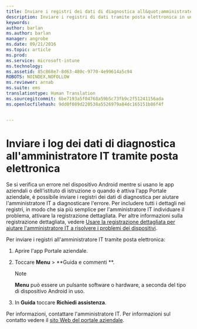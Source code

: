 ```yaml
---
title: Inviare i registri dei dati di diagnostica all&quot;amministratore IT tramite posta elettronica | Microsoft Intune
description: Inviare i registri di dati tramite posta elettronica in un dispositivo Android
keywords: 
author: barlan
ms.author: barlan
manager: angrobe
ms.date: 09/21/2016
ms.topic: article
ms.prod: 
ms.service: microsoft-intune
ms.technology: 
ms.assetid: 85c868e7-8d63-480c-9770-4e99614a5c94
ROBOTS: NOINDEX,NOFOLLOW
ms.reviewer: arnab
ms.suite: ems
translationtype: Human Translation
ms.sourcegitcommit: 6be7193a5f04768a59b5c73fb9c2f51241156ada
ms.openlocfilehash: 9dd0f089d220538a5526979a84dc165151b86f4f


---
```



# Inviare i log dei dati di diagnostica all'amministratore IT tramite posta elettronica

Se si verifica un errore nel dispositivo Android mentre si usano le app aziendali o dell'istituto di istruzione o quando è attiva l'app Portale aziendale, è possibile inviare i registri dei dati di diagnostica per aiutare l'amministratore IT a diagnosticare l'errore. Per includere tutti i dettagli nei registri, in modo che sia più semplice per l'amministratore IT individuare il problema, attivare la registrazione dettagliata. Per altre informazioni sulla registrazione dettagliata, vedere [Usare la registrazione dettagliata per aiutare l'amministratore IT a risolvere i problemi dei dispositivi](use-verbose-logging-to-help-your-it-administrator-fix-device-issues-android.md).

Per inviare i registri all'amministratore IT tramite posta elettronica:

1.  Aprire l'app Portale aziendale.

2.  Toccare **Menu** &gt;  **Guida e commenti **.

    > [!NOTE]
    > **Menu** può essere un pulsante software o hardware, a seconda del tipo di dispositivo Android in uso.

3.  In **Guida** toccare **Richiedi assistenza**.

Per informazioni, contattare l'amministratore IT. Per informazioni sul contatto vedere il [sito Web del portale aziendale](http://portal.manage.microsoft.com).



<!--HONumber=Oct16_HO2-->


